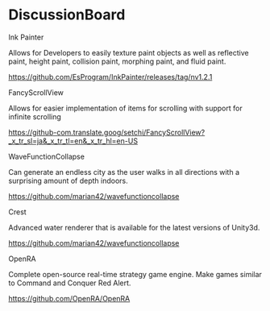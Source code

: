 # DiscussionBoard
Ink Painter 

Allows for Developers to easily texture paint objects as well as reflective paint, height paint, collision paint, morphing paint, and fluid paint.

https://github.com/EsProgram/InkPainter/releases/tag/nv1.2.1 

FancyScrollView 

Allows for easier implementation of items for scrolling with support for infinite scrolling

https://github-com.translate.goog/setchi/FancyScrollView?_x_tr_sl=ja&_x_tr_tl=en&_x_tr_hl=en-US

WaveFunctionCollapse 

Can generate an endless city as the user walks in all directions with a surprising amount of depth indoors.

https://github.com/marian42/wavefunctioncollapse 

Crest 

Advanced water renderer that is available for the latest versions of Unity3d.

https://github.com/marian42/wavefunctioncollapse

OpenRA

Complete open-source real-time strategy game engine. Make games similar to Command and Conquer Red Alert.

https://github.com/OpenRA/OpenRA
